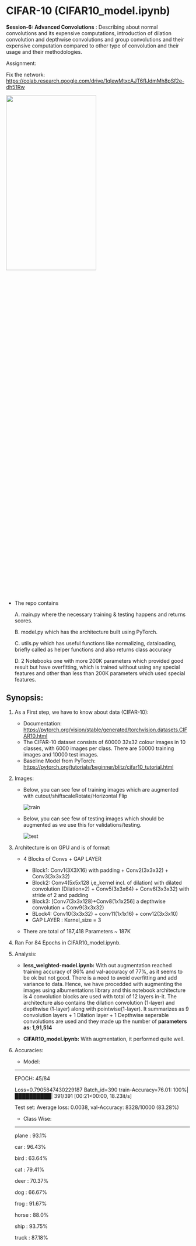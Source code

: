   # CIFAR-10 (CIFAR10_model.ipynb)
                                                        
                                                        
                                                        
                                                  
  **Session-6: Advanced Convolutions** : Describing about normal convolutions and its expensive computations, introduction of dilation convolution and depthwise convolutions and group convolutions and their expensive computation compared to other type of convolution and their usage and their methodologies.
                         
                                                      

Assignment: 

Fix the network: https://colab.research.google.com/drive/1qlewMtxcAJT6fIJdmMh8pSf2e-dh51Rw

   <img src="https://user-images.githubusercontent.com/60026221/217057292-3ec2cb8a-79f4-4494-ab39-33c8d1116037.JPG" width=70% height=35%>


* The repo contains 

   A. main.py where the necessary training & testing happens and returns scores.
   
   B. model.py which has the architecture built using PyTorch.
   
   C. utils.py which has useful functions like normalizing, dataloading, briefly called as helper functions and also returns class accuracy
   
   D. 2 Notebooks one with more 200K parameters which provided good result but have overfitting, which is trained without using any special features and other than less than 200K parameters which used special features.
   
Synopsis:
-----------------

1. As a First step, we have to know about data (CIFAR-10):
      
     * Documentation:  https://pytorch.org/vision/stable/generated/torchvision.datasets.CIFAR10.html
     * The CIFAR-10 dataset consists of 60000 32x32 colour images in 10 classes, with 6000 images per class. There are 50000 training images and 10000 test images.
     * Baseline Model from PyTorch: https://pytorch.org/tutorials/beginner/blitz/cifar10_tutorial.html
    

2. Images:

     * Below, you can see few of training images which are augmented with cutout/shiftscaleRotate/Horizontal Flip

       ![train](https://user-images.githubusercontent.com/60026221/217634262-a1666ba4-d650-4b5b-a5cb-71adb7aaea40.png)

     * Below, you can see few of testing images which should be augmented as we use this for validations/testing.

       ![test](https://user-images.githubusercontent.com/60026221/217634284-1ce4c361-8fc9-45b8-8930-2fb6dc2ffad2.png)

3. Architecture is on GPU and is of format: 
   
    * 4 Blocks of Convs + GAP LAYER
       
       * Block1: Conv1(3X3X16) with padding + Conv2(3x3x32) + Conv3(3x3x32) 
       * Block2: Conv4(5x5x128 i,e,,kernel incl. of dilation) with dilated convolution (Dilation=2) + Conv5(3x3x64) + Conv6(3x3x32) with stride of 2 and padding
       * Block3: [Conv7(3x3x128)+Conv8(1x1x256] a depthwise convolution + Conv9(3x3x32) 
       * BLock4: Conv10(3x3x32) + conv11(1x1x16) + conv12(3x3x10) 
       * GAP LAYER : Kernel_size = 3
       
    * There are total of 187,418 Parameters ~ 187K 
    
4. Ran For 84 Epochs in CIFAR10_model.ipynb.

6. Analysis: 

    * **less_weighted-model.ipynb:** With out augmentation reached training accuracy of 86% and val-accuracy of 77%, as it seems to be ok but not good. There is a need to avoid overfitting and add variance to data. Hence, we have procedded with augmenting the images using albumentations library and this notebook architecture is  4 convolution blocks are used with total of 12 layers in-it. The architecture also contains the dilation convolution (1-layer) and depthwise (1-layer) along with pointwise(1-layer). It summarizes as 9 convolution layers + 1 Dilation layer + 1 Depthwise seperable convolutions are used and they made up the number of **parameters as: 1,91,514**
     
    * **CIFAR10_model.ipynb:** With augmentation, it performed quite well. 
    
7. Accuracies: 
   
    * Model:
    ---------
    
      EPOCH: 45/84

      Loss=0.7905847430229187 Batch_id=390 train-Accuracy=76.01: 100%|██████████| 391/391 [00:21<00:00, 18.23it/s]

      Test set: Average loss: 0.0038, val-Accuracy: 8328/10000 (83.28%)
 
    
    * Class Wise: 
    -------------
    
      plane : 93.1%
      
      car : 96.43%
      
      bird : 63.64%
      
      cat : 79.41%
      
      deer : 70.37%
      
      dog : 66.67% 
      
      frog : 91.67% 
      
      horse : 88.0%
      
      ship : 93.75% 
      
      truck : 87.18% 
    










